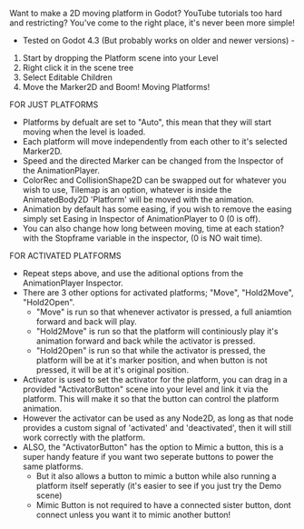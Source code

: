 Want to make a 2D moving platform in Godot? YouTube tutorials too hard and restricting? You've come to the right place, it's never been more simple!
- Tested on Godot 4.3 (But probably works on older and newer versions) -

1. Start by dropping the Platform scene into your Level
2. Right click it in the scene tree
3. Select Editable Children
4. Move the Marker2D and Boom! Moving Platforms!

FOR JUST PLATFORMS
- Platforms by defualt are set to "Auto", this mean that they will start moving when the level is loaded.
- Each platform will move independently from each other to it's selected Marker2D.
- Speed and the directed Marker can be changed from the Inspector of the AnimationPlayer.
- ColorRec and CollisionShape2D can be swapped out for whatever you wish to use, Tilemap is an option, whatever is inside the AnimatedBody2D 'Platform' will be moved with the animation.
- Animation by default has some easing, if you wish to remove the easing simply set Easing in Inspector of AnimationPlayer to 0 (0 is off).
- You can also change how long between moving, time at each station? with the Stopframe variable in the inspector, (0 is NO wait time).

FOR ACTIVATED PLATFORMS
- Repeat steps above, and use the aditional options from the AnimationPlayer Inspector.
- There are 3 other options for activated platforms; "Move", "Hold2Move", "Hold2Open".
  - "Move" is run so that whenever activator is pressed, a full aniamtion forward and back will play.
  - "Hold2Move" is run so that the platform will continiously play it's animation forward and back while the activator is pressed.
  - "Hold2Open" is run so that while the activator is pressed, the platform will be at it's marker position, and when button is not pressed, it will be at it's original position.
- Activator is used to set the activator for the platform, you can drag in a provided "ActivatorButton" scene into your level and link it via the platform. This will make it so that the button can control the platform animation.
- However the activator can be used as any Node2D, as long as that node provides a custom signal of 'activated' and 'deactivated', then it will still work correctly with the platform.
- ALSO, the "ActivatorButton" has the option to Mimic a button, this is a super handy feature if you want two seperate buttons to power the same platforms.
  - But it also allows a button to mimic a button while also running a platform itself seperatly (it's easier to see if you just try the Demo scene)
  - Mimic Button is not required to have a connected sister button, dont connect unless you want it to mimic another button!
